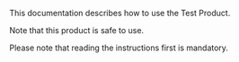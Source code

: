 This documentation describes how to use the Test Product.

Note that this product is safe to use.

Please note that reading the instructions first is mandatory.